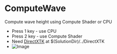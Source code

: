 # ComputeWave
Compute wave height using Compute Shader or CPU
- Press 1 key - use CPU
- Press 2 key - use Compute Shader
- Need [DirectXTK](https://github.com/Microsoft/DirectXTK) at $(SolutionDir)/../DirectXTK
- ![Image](https://prog3487.github.io/ComputeWave/computewave.png)
